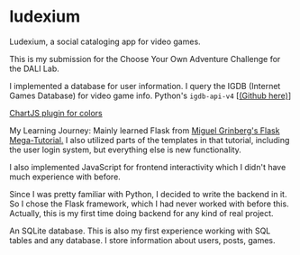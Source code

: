# ludexium
Ludexium, a social cataloging app for video games.

This is my submission for the Choose Your Own Adventure Challenge for the DALI Lab.

I implemented a database for user information.
I query the IGDB (Internet Games Database) for video game info.
Python's ```igdb-api-v4``` [[(Github here)](https://github.com/twitchtv/igdb-api-python)]

[ChartJS plugin for colors](https://github.com/kurkle/chartjs-plugin-autocolors)

My Learning Journey:
Mainly learned Flask from [Miguel Grinberg's Flask Mega-Tutorial.](https://blog.miguelgrinberg.com/post/the-flask-mega-tutorial-part-i-hello-world)
I also utilized parts of the templates in that tutorial, including the user login system, but everything else is new functionality.

I also implemented JavaScript for frontend interactivity which I didn't have much experience with before.

Since I was pretty familiar with Python, I decided to write the backend in it.
So I chose the Flask framework, which I had never worked with before this.
Actually, this is my first time doing backend for any kind of real project.

An SQLite database. This is also my first experience working with SQL tables and any database.
I store information about users, posts, games.